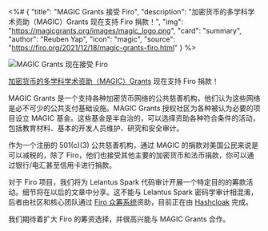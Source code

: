 <%# {
  "title": "MAGIC Grants 接受 Firo",
  "description": "加密货币的多学科学术资助（MAGIC）Grants 现在支持 Firo 捐款！",
  "img": "https://magicgrants.org/images/magic_logo.png",
  "card": "summary",
  "author": "Reuben Yap",
  "icon": "magic",
  "source": "https://firo.org/2021/12/18/magic-grants-firo.html"
} %>

![MAGIC Grants 现在接受 Firo](https://firo.org/blog/assets/day-3-magic-and-firo.png#size=8000x4000)

[加密货币的多学科学术资助（MAGIC）Grants](https://magicgrants.org/) 现在支持 Firo 捐款！

MAGIC Grants 是一个支持各种加密货币网络的公共慈善机构，他们认为这些网络是必不可少的公共支付基础设施。MAGIC Grants 授权社区为各种被认为必要的项目设立 MAGIC 基金。这些基金是半自治的，可以选择资助各种符合条件的活动，包括教育材料、基本的开发人员维护、研究和安全审计。

作为一个注册的 501(c)(3) 公共慈善机构，通过 MAGIC 的捐款对美国公民来说是可以减税的，除了 Firo，他们也接受其他主要的加密货币和法币捐款，你可以通过银行/电汇甚至信用卡进行捐款。

对于 Firo 项目，我们将为 Lelantus Spark 代码审计开展一个特定目的的筹款活动。细节将在以后的文章中分享。这不能与 Lelantus Spark 密码学审计相混淆，后者由社区和核心团队通过 [Firo 众筹系统](https://fcs.firo.org/)资助，目前正在由 [Hashcloak](https://hashcloak.com/) 完成。

我们期待着扩大 Firo 的筹资选择，并很高兴能与 MAGIC Grants 合作。
